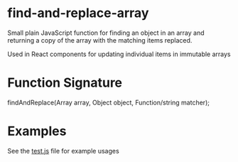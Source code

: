 # find-and-replace-array
Small plain JavaScript function for finding an object in an array and 
returning a copy of the array with the matching items replaced.

Used in React components for updating individual items in immutable 
arrays

# Function Signature
findAndReplace(Array array, Object object, Function/string matcher);

# Examples

See the [test.js](https://github.com/moodysalem/find-and-replace-array/blob/master/test.js) 
file for example usages 